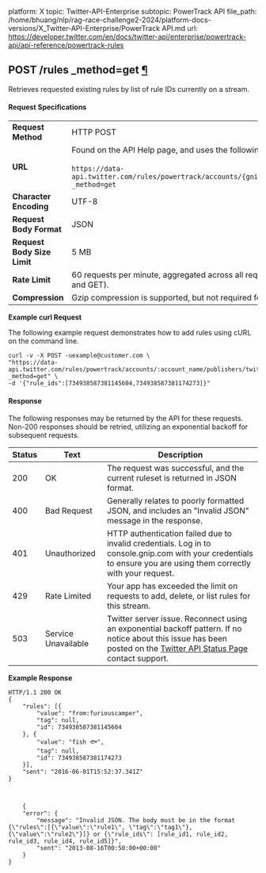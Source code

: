 platform: X
topic: Twitter-API-Enterprise
subtopic: PowerTrack API
file_path: /home/bhuang/nlp/rag-race-challenge2-2024/platform-docs-versions/X_Twitter-API-Enterprise/PowerTrack API.md
url: https://developer.twitter.com/en/docs/twitter-api/enterprise/powertrack-api/api-reference/powertrack-rules


## POST /rules \_method=get [¶](#post-rules--method-get- "Permalink to this headline")

Retrieves requested existing rules by list of rule IDs currently on a stream.

#### Request Specifications

|     |     |
| --- | --- |
| **Request Method** | HTTP POST |
| **URL** | Found on the API Help page, and uses the following structure:  <br>  <br>`https://data-api.twitter.com/rules/powertrack/accounts/{gnip_account_name}/publishers/twitter/{stream_label}.json?_method=get` |
| **Character Encoding** | UTF-8 |
| **Request Body Format** | JSON |
| **Request Body Size Limit** | 5 MB |
| **Rate Limit** | 60 requests per minute, aggregated across all requests to /rules endpoint for the specific stream's API (POST and GET). |
| **Compression** | Gzip compression is supported, but not required for these requests. |

  

**Example curl Request**

The following example request demonstrates how to add rules using cURL on the command line.

    curl -v -X POST -uexample@customer.com \
    "https://data-api.twitter.com/rules/powertrack/accounts/:account_name/publishers/twitter/:stream_label.json?_method=get" \
    -d '{"rule_ids":[734938587381145604,734938587381174273]}"

  

#### Response

The following responses may be returned by the API for these requests. Non-200 responses should be retried, utilizing an exponential backoff for subsequent requests.

| Status | Text | Description |
| --- | --- | --- |
| 200 | OK  | The request was successful, and the current ruleset is returned in JSON format. |
| 400 | Bad Request | Generally relates to poorly formatted JSON, and includes an "Invalid JSON" message in the response. |
| 401 | Unauthorized | HTTP authentication failed due to invalid credentials. Log in to console.gnip.com with your credentials to ensure you are using them correctly with your request. |
| 429 | Rate Limited | Your app has exceeded the limit on requests to add, delete, or list rules for this stream. |
| 503 | Service Unavailable | Twitter server issue. Reconnect using an exponential backoff pattern. If no notice about this issue has been posted on the [Twitter API Status Page](https://api.twitterstat.us/) contact support. |

  

**Example Response**

    HTTP/1.1 200 OK
    {
        "rules": [{
            "value": "from:furiouscamper",
            "tag": null,
            "id": 734938587381145604
        }, {
            "value": "fish 🐟",
            "tag": null,
            "id": 734938587381174273
        }],
        "sent": "2016-06-01T15:52:37.341Z"
    }

  

        {
        "error": {
            "message": "Invalid JSON. The body must be in the format {\"rules\":[{\"value\":\"rule1\", \"tag\":\"tag1\"}, {\"value\":\"rule2\"}]} or {\"rule_ids\": [rule_id1, rule_id2, rule_id3, rule_id4, rule_id5]}",
            "sent": "2013-08-16T00:50:00+00:00"
        }
    }
